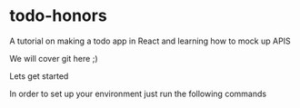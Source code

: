 # todo-honors

A tutorial on making a todo app in React and learning how to mock up APIS

We will cover git here ;)


Lets get started

In order to set up your environment just run the following commands

```

```
